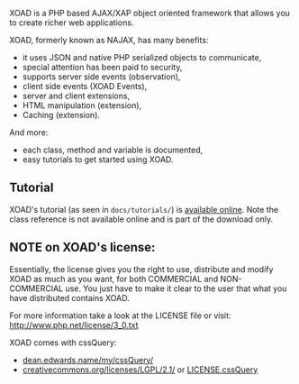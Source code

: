 XOAD is a PHP based AJAX/XAP object oriented framework that allows you to create richer web applications.
 
XOAD, formerly known as NAJAX, has many benefits:

 - it uses JSON and native PHP serialized objects to communicate,
 - special attention has been paid to security,
 - supports server side events (observation),
 - client side events (XOAD Events),
 - server and client extensions,
 - HTML manipulation (extension),
 - Caching (extension).
 
And more:

 - each class, method and variable is documented,
 - easy tutorials to get started using XOAD.

Tutorial
--------

XOAD's tutorial (as seen in `docs/tutorials/`) is [available online](http://ivko.github.com/XOAD/). Note the class reference is not available online and is part of the download only.

NOTE on XOAD's license:
----------------------

Essentially, the license gives you the right to use, distribute and modify
XOAD as much as you want, for both COMMERCIAL and NON-COMMERCIAL use. You
just have to make it clear to the user that what you have distributed
contains XOAD.

For more information take a look at the LICENSE file or visit:
http://www.php.net/license/3_0.txt


XOAD comes with cssQuery:

- [dean.edwards.name/my/cssQuery/](http://dean.edwards.name/my/cssQuery/)
- [creativecommons.org/licenses/LGPL/2.1/](http://creativecommons.org/licenses/LGPL/2.1/)
   or
  [LICENSE.cssQuery](http://github.com/StanAngeloff/XOAD/blob/master/LICENSE.cssQuery)

